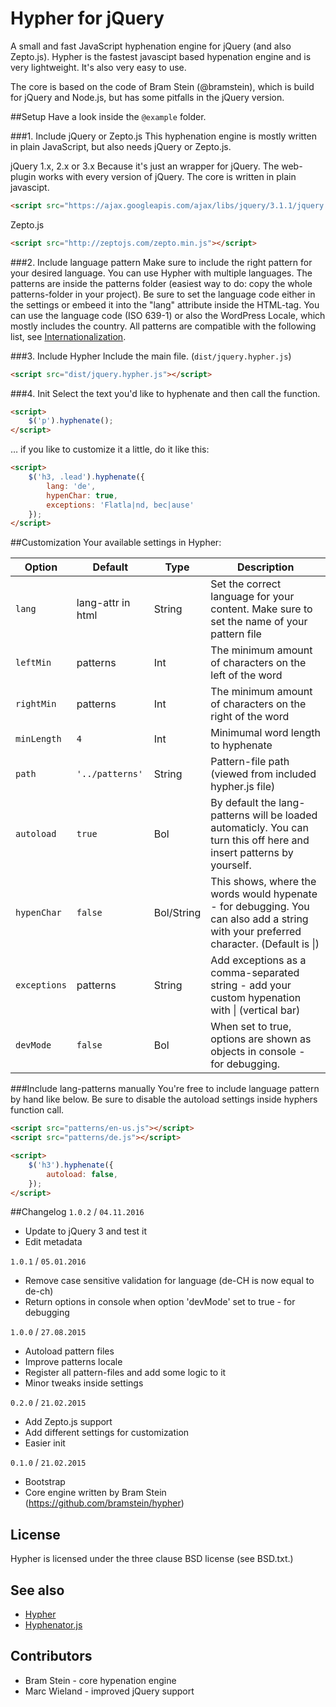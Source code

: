 # Hypher for jQuery

A small and fast JavaScript hyphenation engine for jQuery (and also Zepto.js).
Hypher is the fastest javascipt based hypenation engine and is very lightweight. It's also very easy to use.

The core is based on the code of Bram Stein (@bramstein), which is build for jQuery and Node.js, but has some pitfalls in the jQuery version.

##Setup
Have a look inside the `@example` folder.

###1. Include jQuery or Zepto.js
This hyphenation engine is mostly written in plain JavaScript, but also needs jQuery or Zepto.js.

jQuery 1.x, 2.x or 3.x
Because it's just an wrapper for jQuery. The web-plugin works with every version of jQuery. The core is written in plain javascipt.
``` html
<script src="https://ajax.googleapis.com/ajax/libs/jquery/3.1.1/jquery.min.js"></script>
```
Zepto.js
``` html
<script src="http://zeptojs.com/zepto.min.js"></script>
```

###2. Include language pattern
Make sure to include the right pattern for your desired language. You can use Hypher with multiple languages.
The patterns are inside the patterns folder (easiest way to do: copy the whole patterns-folder in your project). Be sure to set the language code either in the settings or embeed it into the "lang" attribute inside the HTML-tag.
You can use the language code (ISO 639-1) or also the WordPress Locale, which mostly includes the country. All patterns are compatible with the following list, see [Internationalization](http://wpcentral.io/internationalization/).

###3. Include Hypher
Include the main file. (`dist/jquery.hypher.js`)
``` html
<script src="dist/jquery.hypher.js"></script>
```

###4. Init
Select the text you'd like to hyphenate and then call the function.
``` html
<script>
    $('p').hyphenate();
</script>
```

… if you like to customize it a little, do it like this:

``` html
<script>
    $('h3, .lead').hyphenate({
        lang: 'de',
        hypenChar: true,
        exceptions: 'Flatla|nd, bec|ause'
    });
</script>
```

##Customization
Your available settings in Hypher:

| Option | Default | Type | Description
|--------|---------|------|------------
| `lang` | lang-attr in html | String | Set the correct language for your content. Make sure to set the name of your pattern file
| `leftMin` | patterns | Int | The minimum amount of characters on the left of the word
| `rightMin` | patterns | Int | The minimum amount of characters on the right of the word
| `minLength` | `4` | Int | Minimumal word length to hyphenate
| `path` | `'../patterns'` | String | Pattern-file path (viewed from included hypher.js file)
| `autoload` | `true` | Bol | By default the lang-patterns will be loaded automaticly. You can turn this off here and insert patterns by yourself.
| `hypenChar` | `false` | Bol/String | This shows, where the words would hypenate - for debugging. You can also add a string with your preferred character. (Default is &#124;)
| `exceptions` | patterns | String | Add exceptions as a comma-separated string - add your custom hypenation with &#124; (vertical bar)
| `devMode` | `false` | Bol | When set to true, options are shown as objects in console - for debugging.


###Include lang-patterns manually
You're free to include language pattern by hand like below.
Be sure to disable the autoload settings inside hyphers function call.

``` html
<script src="patterns/en-us.js"></script>
<script src="patterns/de.js"></script>

<script>
    $('h3').hyphenate({
        autoload: false,
    });
</script>
```

##Changelog
`1.0.2` / `04.11.2016`
- Update to jQuery 3 and test it
- Edit metadata

`1.0.1` / `05.01.2016`
- Remove case sensitive validation for language (de-CH is now equal to de-ch)
- Return options in console when option 'devMode' set to true - for debugging

`1.0.0` / `27.08.2015`
- Autoload pattern files
- Improve patterns locale
- Register all pattern-files and add some logic to it
- Minor tweaks inside settings

`0.2.0` / `21.02.2015`
- Add Zepto.js support
- Add different settings for customization
- Easier init

`0.1.0` / `21.02.2015`
- Bootstrap
- Core engine written by Bram Stein (https://github.com/bramstein/hypher)

## License
Hypher is licensed under the three clause BSD license (see BSD.txt.)

## See also
* [Hypher](https://github.com/bramstein/hypher)
* [Hyphenator.js](http://code.google.com/p/hyphenator/)

## Contributors
* Bram Stein - core hypenation engine
* Marc Wieland - improved jQuery support